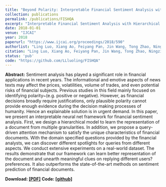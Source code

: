 ```yaml
---
title: "Beyond Polarity: Interpretable Financial Sentiment Analysis with Hierarchical Query-driven Attention"
collection: publications
permalink: /publications/FISHQA
excerpt: "Interpretable Financial Sentiment Analysis with Hierarchical Query-driven Attention"
date: 2018-01-01
venue: "IJCAI"
year: 2018
paperurl: "https://www.ijcai.org/proceedings/2018/590"
authorlist: "Ling Luo, Xiang Ao, Feiyang Pan, Jin Wang, Tong Zhao, Ningzi Yu, Qing He"
citation: "Ling Luo, Xiang Ao, Feiyang Pan, Jin Wang, Tong Zhao, Ningzi Yu, Qing He. Beyond Polarity: Interpretable Financial Sentiment Analysis with Hierarchical Query-driven Attention. In IJCAI 2018."
status: 'pub'
code: "https://github.com/LLluoling/FISHQA"
---
```

**Abstract:**
Sentiment analysis has played a significant role in financial applications in recent years. The informational and emotive aspects of news texts may affect the prices, volatilities, volume of trades, and even potential risks of financial subjects. Previous studies in this field mainly focused on identifying polarity~(e.g. positive or negative). However, as financial decisions broadly require justifications, only plausible polarity cannot provide enough evidence during the decision making processes of humanity. Hence an explainable solution is in urgent demand. In this paper, we present an interpretable neural net framework for financial sentiment analysis. First, we design a hierarchical model to learn the representation of a document from multiple granularities. In addition, we propose a query-driven attention mechanism to satisfy the unique characteristics of financial documents. With the domain specified questions provided by the financial analysts, we can discover different spotlights for queries from different aspects. We conduct extensive experiments on a real-world dataset. The results demonstrate that our framework can learn better representation of the document and unearth meaningful clues on replying different users? preferences. It also outperforms the state-of-the-art methods on sentiment prediction of financial documents.

**Download: [[PDF]](https://www.ijcai.org/proceedings/2018/0590.pdf)**
**Code: [[github]](https://github.com/LLluoling/FISHQA)**
